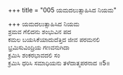 +++
title = "005 ಯಮದಲುತ್ಸಾಹಿಸಿದ ನಿಯಮ"

+++
ಯಮದಲುತ್ಸಾಹಿಸಿದ ನಿಯಮ  
ಶ್ರಮವ ಗೆಲಿದನು ಶಂಭುವಿನ ಪದ  
ಕಮಲ ಬಯಸಿಕೆಯಾದುದೆತ್ತಿದ ಜೀವ ಪರಮನಲಿ   
ಭ್ರಮಿಸುವಿಂದ್ರಿಯ ಗಣವನುಗಿದಾ  
ಕ್ರಮಿಸಿ ಶಂಕರಭಾವದಲಿ ಸಂ  
ಕ್ರಮಿಸಿ ಧರಿಸಿ ಸಮಾಧಿಯನು ತಳೆದಾತ್ಮಪರನಾದ      ॥5॥